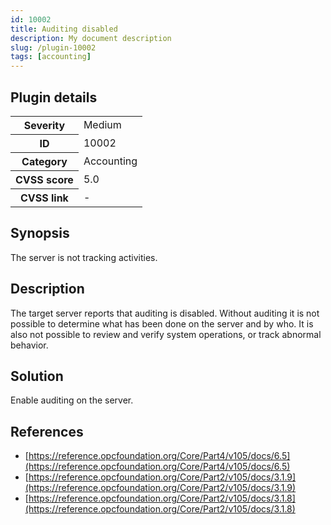 ```yaml
---
id: 10002
title: Auditing disabled
description: My document description
slug: /plugin-10002
tags: [accounting]
---
```


## Plugin details

<table>
  <tr>
    <th>Severity</th>
    <td>Medium</td>
  </tr>
  <tr>
    <th>ID</th>
    <td>10002</td>
  </tr>
    <tr>
    <th>Category</th>
    <td>Accounting</td>
  </tr>
    <tr>
    <th>CVSS score</th>
    <td>5.0</td>
  </tr>
  <tr>
    <th>CVSS link</th>
    <td>-</td>
  </tr>
</table>

## Synopsis

The server is not tracking activities.

## Description

The target server reports that auditing is disabled. Without auditing it is not possible to determine what has been done on the server and by who. It is also not possible to review and verify system operations, or track abnormal behavior.

## Solution

Enable auditing on the server.

## References

* [https://reference.opcfoundation.org/Core/Part4/v105/docs/6.5](https://reference.opcfoundation.org/Core/Part4/v105/docs/6.5)
* [https://reference.opcfoundation.org/Core/Part2/v105/docs/3.1.9](https://reference.opcfoundation.org/Core/Part2/v105/docs/3.1.9)
* [https://reference.opcfoundation.org/Core/Part2/v105/docs/3.1.8](https://reference.opcfoundation.org/Core/Part2/v105/docs/3.1.8)
